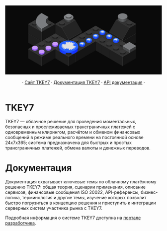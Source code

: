 [![TKEY7 Instant Payment System](https://github.com/tkey7/.github/blob/main/images/tkey7-dev-docs.png)](https://tkey7.com/ru)

<p align="center">
  ·
  <a href="https://tkey7.com/ru/">Сайт TKEY7</a>
  ·
  <a href="https://developer.tkey7.com/ru/docs-introduction">Документация TKEY7</a>
  ·
  <a href="https://developer.tkey7.com/ru/api-introduction">API документация</a>
  ·
  <br>
  <br>
</p>

# TKEY7

TKEY7 — облачное решение для проведения моментальных, безопасных и прослеживаемых трансграничных платежей с одновременным клирингом, расчётом и обменом финансовых сообщений в режиме реального времени на постоянной основе 24x7x365; система предназначена для быстрых и простых трансграничных платежей, обмена валюты и денежных переводов. 

# Документация

Документация охватывает ключевые темы по облачному платёжному решению TKEY7: общая теория, сценарии применения, описание сервисов, финансовые сообщения ISO 20022, API-референсы, бизнес-логика, терминология и другие темы, изучение которых позволит быстро погрузиться в концепцию решения и приступить к интеграции серверных систем участника рынка с TKEY7.

Подробная информация о системе TKEY7 доступна на [портале разработчика](https://developer.tkey7.com/ru/).

